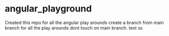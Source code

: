 # angular_playground

Created this repo for all the angular play arounds
create a branch from main branch for all the play arounds
dont touch on main branch.
test ss
